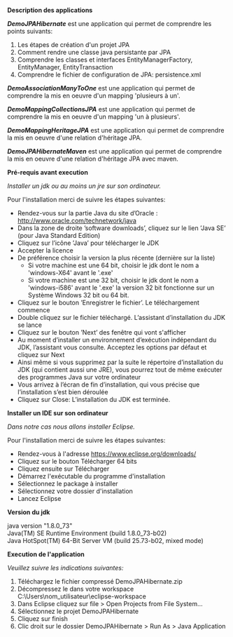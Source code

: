 __Description des applications__

__*DemoJPAHibernate*__ est une application qui permet de comprendre les points suivants:
  1. Les étapes de création d'un projet JPA	
  2. Comment rendre une classe java persistante par JPA
  3. Comprendre les classes et interfaces EntityManagerFactory, EntityManager, EntityTransaction
  4. Comprendre le fichier de configuration de JPA: persistence.xml
  
 __*DemoAssociationManyToOne*__ est une application qui permet de comprendre la mis en oeuvre
d'un mapping 'plusieurs à un'.

__*DemoMappingCollectionsJPA*__ est une application qui permet de comprendre la mis en oeuvre
d'un mapping 'un à plusieurs'.

__*DemoMappingHeritageJPA*__ est une application qui permet de comprendre la mis en oeuvre
d'une relation d'héritage JPA.

__*DemoJPAHibernateMaven*__ est une application qui permet de comprendre la mis en oeuvre
d'une relation d'héritage JPA avec maven.

__Pré-requis avant execution__	

*Installer un jdk ou au moins un jre sur son ordinateur.*  

Pour l'installation merci de suivre les étapes suivantes:
  * Rendez-vous sur la partie Java du site d’Oracle : http://www.oracle.com/technetwork/java
  * Dans la zone de droite ’software downloads’, cliquez sur le lien ’Java SE’ (pour Java Standard Edition)
  * Cliquez sur l’icône ’Java’ pour télécharger le JDK
  * Accepter la licence
  * De préférence choisir la version la plus récente (dernière sur la liste)
	* Si votre machine est une 64 bit, choisir le jdk dont le nom a 'windows-X64' avant le '.exe'
	* Si votre machine est une 32 bit, choisir le jdk dont le nom a 'windows-i586' avant le '.exe' la version 32 bit fonctionne sur un Système Windows 32 bit ou 64 bit.
  * Cliquez sur le bouton ’Enregistrer le fichier’. Le téléchargement commence	 
  * Double cliquez sur le fichier téléchargé. L’assistant d’installation du JDK se lance
  * Cliquez sur le bouton ’Next’ des fenêtre qui vont s'afficher
  * Au moment d’installer un environnement d’exécution indépendant du JDK, l’assistant vous consulte. Acceptez les options par défaut et cliquez sur Next
  * Ainsi même si vous supprimez par la suite le répertoire d’installation du JDK (qui contient aussi une JRE), vous pourrez tout de même exécuter des programmes Java sur votre ordinateur
  * Vous arrivez à l’écran de fin d’installation, qui vous précise que l’installation s’est bien déroulée 
  * Cliquez sur Close: L’installation du JDK est terminée. 

__Installer un IDE sur son ordinateur__ 

*Dans notre cas nous allons installer Eclipse.*

Pour l'installation merci de suivre les étapes suivantes:
  * Rendez-vous à l'adresse https://www.eclipse.org/downloads/
  * Cliquez sur le bouton Télécharger 64 bits
  * Cliquez ensuite sur Télécharger
  * Démarrez l'exécutable du programme d'installation
  * Sélectionnez le package à installer
  * Sélectionnez votre dossier d'installation
  * Lancez Eclipse 

__Version du jdk__

java version "1.8.0_73"  
Java(TM) SE Runtime Environment (build 1.8.0_73-b02)  
Java HotSpot(TM) 64-Bit Server VM (build 25.73-b02, mixed mode)

__Execution de l'application__ 

*Veuillez suivre les indications suivantes:*
1. Téléchargez le fichier compressé DemoJPAHibernate.zip
2. Décompressez le dans votre workspace C:\Users\nom_utilisateur\eclipse-workspace	
3. Dans Eclipse cliquez sur file > Open Projects from File System...	
4. Sélectionnez le projet DemoJPAHibernate	
5. Cliquez sur finish
6. Clic droit sur le dossier DemoJPAHibernate > Run As > Java Application
